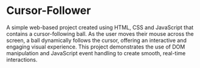 # Cursor-Follower
A simple web-based project created using HTML, CSS and JavaScript that contains a cursor-following ball. As the user moves their mouse across the screen, a ball dynamically follows the cursor, offering an interactive and engaging visual experience. This project demonstrates the use of DOM manipulation and JavaScript event handling to create smooth, real-time interactions.
